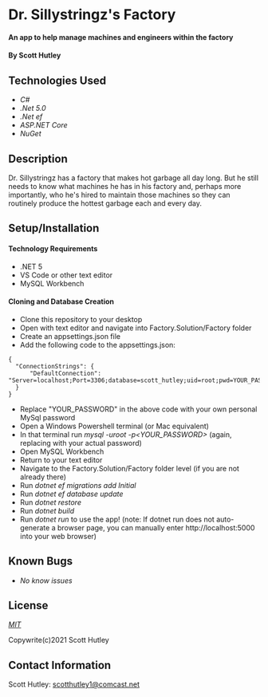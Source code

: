 # Dr. Sillystringz's Factory

#### An app to help manage machines and engineers within the factory

#### By Scott Hutley

## Technologies Used

* _C#_
* _.Net 5.0_
* _.Net ef_
* _ASP.NET Core_
* _NuGet_

## Description

Dr. Sillystringz has a factory that makes hot garbage all day long. But he still needs to know what machines he has in his factory and, perhaps more importantly, who he's hired to maintain those machines so they can routinely produce the hottest garbage each and every day. 

## Setup/Installation

#### Technology Requirements

* .NET 5
* VS Code or other text editor
* MySQL Workbench

#### Cloning and Database Creation

* Clone this repository to your desktop
* Open with text editor and navigate into Factory.Solution/Factory folder
* Create an appsettings.json file
* Add the following code to the appsettings.json:
```
{
  "ConnectionStrings": {
      "DefaultConnection": "Server=localhost;Port=3306;database=scott_hutley;uid=root;pwd=YOUR_PASSWORD;"
  }
}
```
* Replace "YOUR_PASSWORD" in the above code with your own personal MySql password
* Open a Windows Powershell terminal (or Mac equivalent)
* In that terminal run *mysql -uroot -p<YOUR_PASSWORD>* (again, replacing with your actual password)
* Open MySQL Workbench
* Return to your text editor
* Navigate to the Factory.Solution/Factory folder level (if you are not already there)
* Run *dotnet ef migrations add Initial*
* Run *dotnet ef database update*
* Run *dotnet restore*
* Run *dotnet build*
* Run *dotnet run* to use the app!
(note: If dotnet run does not auto-generate a browser page, you can manually enter http://localhost:5000 into your web browser)

## Known Bugs

* _No know issues_

## License

_[MIT](https://opensource.org/licenses/MIT)_

Copywrite(c)2021 Scott Hutley

## Contact Information

Scott Hutley: scotthutley1@comcast.net